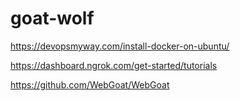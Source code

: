 # goat-wolf

https://devopsmyway.com/install-docker-on-ubuntu/

https://dashboard.ngrok.com/get-started/tutorials

https://github.com/WebGoat/WebGoat
